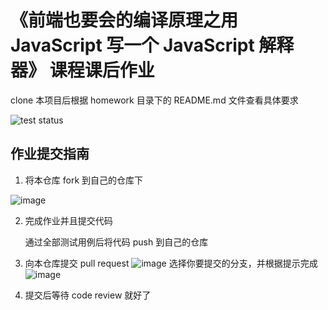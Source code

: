 # 《前端也要会的编译原理之用 JavaScript 写一个 JavaScript 解释器》 课程课后作业

clone 本项目后根据 homework 目录下的 README.md 文件查看具体要求

![test status](https://github.com/kongmoumou/jsjs-homework/actions/workflows/test.yml/badge.svg)

## 作业提交指南

1. 将本仓库 fork 到自己的仓库下

![image](https://user-images.githubusercontent.com/40495740/148645009-89b635cb-bec2-4365-8a0f-37817729d3b1.png)

2. 完成作业并且提交代码

    通过全部测试用例后将代码 push 到自己的仓库

3. 向本仓库提交 pull request
![image](https://user-images.githubusercontent.com/40495740/148645109-545c963b-ce1d-40f7-9619-82d561f602d4.png)
选择你要提交的分支，并根据提示完成
![image](https://user-images.githubusercontent.com/40495740/148645136-aebd6487-dffe-4fbc-99c4-733a632fae99.png)
4. 提交后等待 code review 就好了
